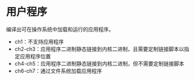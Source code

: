 ﻿# 用户程序

编译出可在操作系统中加载和运行的应用程序。

- ch1：不支持应用程序
- ch2-ch3：应用程序二进制静态链接到内核二进制，且需要定制链接脚本以指定应用程序位置
- ch4-ch5：应用程序二进制静态链接到内核二进制，但不需要定制链接脚本
- ch6-ch7：通过文件系统加载应用程序
